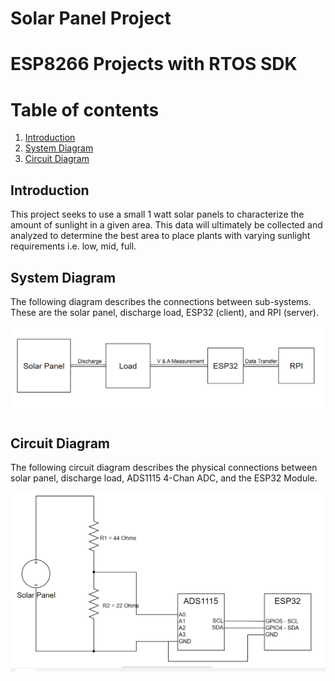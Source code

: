 # Solar Panel Project


# ESP8266 Projects with RTOS SDK


# Table of contents
1. [Introduction](#bullet1)
2. [System Diagram](#bullet2)
2. [Circuit Diagram](#bullet2)

## Introduction <a name="bullet1"></a>
This project seeks to use a small 1 watt solar panels to characterize the amount of sunlight in a given area. This data will ultimately be collected and analyzed to determine the best area to place plants with varying sunlight requirements i.e. low, mid, full.

## System Diagram <a name="bullet2"></a>
The following diagram describes the connections between sub-systems. These are the solar panel, discharge load, ESP32 (client), and RPI (server).

![alt text](docs/systemDiagram.png)


## Circuit Diagram <a name="bullet2"></a>
The following circuit diagram describes the physical connections between solar panel, discharge load, ADS1115 4-Chan ADC, and the ESP32 Module.

![alt text](docs/circuitDiagram.png)







